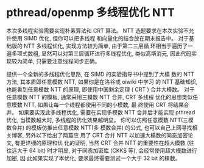 # pthread/openmp 多线程优化 NTT

本次多线程实验需要实现朴素算法和 CRT 算法。
NTT 选题要求在本次实验不允许使用 SIMD 优化, 但你可以把多线程
和向量化的结合放在期末报告中。
对于基础版的 NTT 多线程优化, 实现方法较为简单, 由于第二三层循
环相当于遍历了一遍多项式数组, 显然可以对第三层循环进行多线程优化,
类似高斯消元, 因此代码实现较为简单, 只需要注意线程同步正确。

提供一个全新的多线程优化思路, 在 SIMD 的实验指导书中提到了大模
数的 NTT 方法, 其本质即任意模数 NTT, 如果你是在洛谷或 oiwiki 中学习
的 NTT 基础知识, 也能看到任意模数 NTT 的原理, 即使用中国剩余定理 (
CRT ) 合并大模数。
对于任意模数 NTT 的模板, 通常采用三模数 NTT 合并, CRT 多线程
优化的思想类似任意模数 NTT, 如果让每一个线程都使用不同的小模数, 最
终使用 CRT 将结果合并。
如果要实现此多线程优化, 需要在实现多模数 NTT 合并后才能实现
pthread 优化, 当模数越大时, 多线程的优化效果越明显。
你可以仿照任意模数 NTT(三模数合并) 的模板仿推出任意模数 NTT(多
模数合并) 的公式, 也可以自己上网寻找相关博客, 另外以下给出了两篇应
用了 CRT 合并 NTT 以加速大模数的同态加密论文, 有更详细的原理和优
化的证明, 当然 CRT 合并 NTT 的重要性在超大模数 (往往远大于 64 bit)
时才明显, 对于同态加密库 (CKKS 等), 会经常使用超大模数进行加密, 因
此如果实现了本优化, 要求最终需要测试一个大于 32 bit 的模数。
